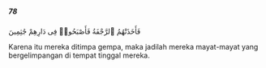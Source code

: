 ##### 78

<span class="ayah">فَأَخَذَتْهُمُ ٱلرَّجْفَةُ فَأَصْبَحُوا۟ فِى دَارِهِمْ جَٰثِمِينَ</span>

<span class="ayah_translation">Karena itu mereka ditimpa gempa, maka jadilah mereka mayat-mayat yang bergelimpangan di tempat tinggal mereka.</span>

